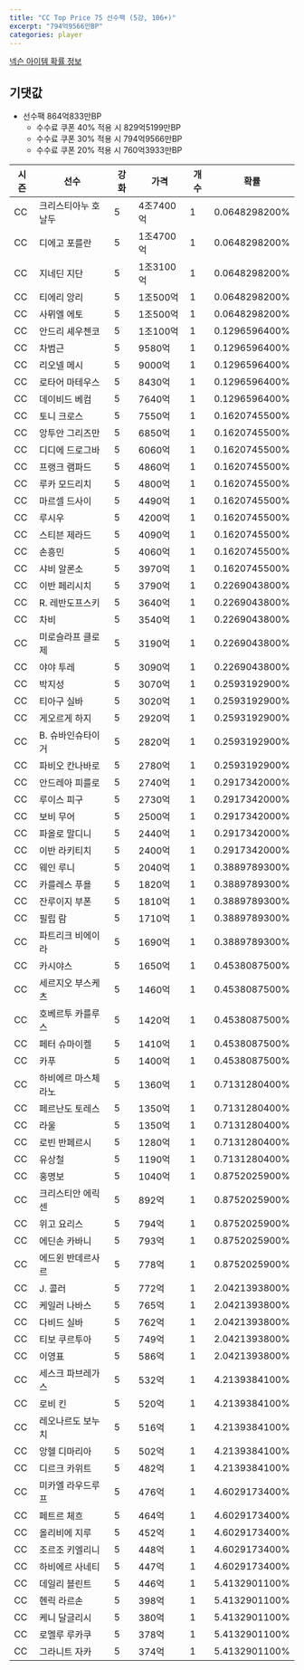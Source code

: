 ```yaml
---
title: "CC Top Price 75 선수팩 (5강, 106+)"
excerpt: "794억9566만BP"
categories: player
---
```

[넥슨 아이템 확률 정보](http://iteminfo.nexon.com/probability/fo4?sn=7333)

## 기댓값
  - 선수팩 864억833만BP
    - 수수료 쿠폰 40% 적용 시 829억5199만BP
    - 수수료 쿠폰 30% 적용 시 794억9566만BP
    - 수수료 쿠폰 20% 적용 시 760억3933만BP


|시즌|선수|강화|가격|개수|확률|
|---|---|---|---|---|---|
|CC|크리스티아누 호날두|5|4조7400억|1|0.0648298200%|
|CC|디에고 포를란|5|1조4700억|1|0.0648298200%|
|CC|지네딘 지단|5|1조3100억|1|0.0648298200%|
|CC|티에리 앙리|5|1조500억|1|0.0648298200%|
|CC|사뮈엘 에토|5|1조500억|1|0.0648298200%|
|CC|안드리 셰우첸코|5|1조100억|1|0.1296596400%|
|CC|차범근|5|9580억|1|0.1296596400%|
|CC|리오넬 메시|5|9000억|1|0.1296596400%|
|CC|로타어 마테우스|5|8430억|1|0.1296596400%|
|CC|데이비드 베컴|5|7640억|1|0.1296596400%|
|CC|토니 크로스|5|7550억|1|0.1620745500%|
|CC|앙투안 그리즈만|5|6850억|1|0.1620745500%|
|CC|디디에 드로그바|5|6060억|1|0.1620745500%|
|CC|프랭크 램파드|5|4860억|1|0.1620745500%|
|CC|루카 모드리치|5|4800억|1|0.1620745500%|
|CC|마르셀 드사이|5|4490억|1|0.1620745500%|
|CC|루시우|5|4200억|1|0.1620745500%|
|CC|스티븐 제라드|5|4090억|1|0.1620745500%|
|CC|손흥민|5|4060억|1|0.1620745500%|
|CC|샤비 알론소|5|3970억|1|0.1620745500%|
|CC|이반 페리시치|5|3790억|1|0.2269043800%|
|CC|R. 레반도프스키|5|3640억|1|0.2269043800%|
|CC|차비|5|3540억|1|0.2269043800%|
|CC|미로슬라프 클로제|5|3190억|1|0.2269043800%|
|CC|야야 투레|5|3090억|1|0.2269043800%|
|CC|박지성|5|3070억|1|0.2593192900%|
|CC|티아구 실바|5|3020억|1|0.2593192900%|
|CC|게오르게 하지|5|2920억|1|0.2593192900%|
|CC|B. 슈바인슈타이거|5|2820억|1|0.2593192900%|
|CC|파비오 칸나바로|5|2780억|1|0.2593192900%|
|CC|안드레아 피를로|5|2740억|1|0.2917342000%|
|CC|루이스 피구|5|2730억|1|0.2917342000%|
|CC|보비 무어|5|2500억|1|0.2917342000%|
|CC|파올로 말디니|5|2440억|1|0.2917342000%|
|CC|이반 라키티치|5|2400억|1|0.2917342000%|
|CC|웨인 루니|5|2040억|1|0.3889789300%|
|CC|카를레스 푸욜|5|1820억|1|0.3889789300%|
|CC|잔루이지 부폰|5|1810억|1|0.3889789300%|
|CC|필립 람|5|1710억|1|0.3889789300%|
|CC|파트리크 비에이라|5|1690억|1|0.3889789300%|
|CC|카시야스|5|1650억|1|0.4538087500%|
|CC|세르지오 부스케츠|5|1460억|1|0.4538087500%|
|CC|호베르투 카를루스|5|1420억|1|0.4538087500%|
|CC|페터 슈마이켈|5|1410억|1|0.4538087500%|
|CC|카푸|5|1400억|1|0.4538087500%|
|CC|하비에르 마스체라노|5|1360억|1|0.7131280400%|
|CC|페르난도 토레스|5|1350억|1|0.7131280400%|
|CC|라울|5|1350억|1|0.7131280400%|
|CC|로빈 반페르시|5|1280억|1|0.7131280400%|
|CC|유상철|5|1190억|1|0.7131280400%|
|CC|홍명보|5|1040억|1|0.8752025900%|
|CC|크리스티안 에릭센|5|892억|1|0.8752025900%|
|CC|위고 요리스|5|794억|1|0.8752025900%|
|CC|에딘손 카바니|5|793억|1|0.8752025900%|
|CC|에드윈 반데르사르|5|778억|1|0.8752025900%|
|CC|J. 콜러|5|772억|1|2.0421393800%|
|CC|케일러 나바스|5|765억|1|2.0421393800%|
|CC|다비드 실바|5|762억|1|2.0421393800%|
|CC|티보 쿠르투아|5|749억|1|2.0421393800%|
|CC|이영표|5|586억|1|2.0421393800%|
|CC|세스크 파브레가스|5|532억|1|4.2139384100%|
|CC|로비 킨|5|520억|1|4.2139384100%|
|CC|레오나르도 보누치|5|516억|1|4.2139384100%|
|CC|앙헬 디마리아|5|502억|1|4.2139384100%|
|CC|디르크 카위트|5|482억|1|4.2139384100%|
|CC|미카엘 라우드루프|5|476억|1|4.6029173400%|
|CC|페트르 체흐|5|464억|1|4.6029173400%|
|CC|올리비에 지루|5|452억|1|4.6029173400%|
|CC|조르조 키엘리니|5|448억|1|4.6029173400%|
|CC|하비에르 사네티|5|447억|1|4.6029173400%|
|CC|데일리 블린트|5|446억|1|5.4132901100%|
|CC|헨릭 라르손|5|398억|1|5.4132901100%|
|CC|케니 달글리시|5|380억|1|5.4132901100%|
|CC|로멜루 루카쿠|5|378억|1|5.4132901100%|
|CC|그라니트 자카|5|374억|1|5.4132901100%|

